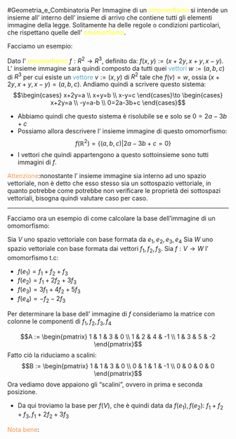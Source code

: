 #Geometria_e_Combinatoria 
Per Immagine di un <font color="#ffff00">omomorfismo</font> si intende un insieme all’ interno dell’ insieme di arrivo che contiene tutti gli elementi immagine della legge. Solitamente ha delle regole o condizioni particolari, che rispettano quelle dell’ <font color="#ffff00">omomorfismo</font>.

Facciamo un esempio:

Dato l’ <font color="#ffff00">omomorfismo</font> $f:R^2\to R^3$, definito da: $f(x,y):=(x+2y,x+y,x-y)$.
L’ insieme immagine sarà quindi composto da tutti quei <font color="#4bacc6">vettori</font> $w:=(a,b,c)$ di $R^3$ per cui esiste un <font color="#4bacc6">vettore</font> $v:=(x,y)$ di $R^2$ tale che $f(v)=w$, ossia $(x+2y,x+y,x-y)=(a,b,c)$. Andiamo quindi a scrivere questo sistema:
$$\begin{cases}
x+2y=a \\
x+y=b \\
x-y=c
\end{cases}\to \begin{cases}
x+2y=a \\
-y=a-b \\
0=2a-3b+c
\end{cases}$$
- Abbiamo quindi che questo sistema è risolubile se e solo se $0=2a-3b+c$
- Possiamo allora descrivere l’ insieme immagine di questo omomorfismo:
$$f(\mathbb{R}^{2})=\{(a,b,c)|2a-3b+c=0\}$$
- I vettori che quindi appartengono a questo sottoinsieme sono tutti immagini di $f$.

<font color="#f79646">Attenzione</font>:nonostante l’ insieme immagine sia interno ad uno spazio vettoriale, non è detto che esso stesso sia un sottospazio vettoriale, in quanto potrebbe come potrebbe non verificare le proprietà dei sottospazi vettoriali, bisogna quindi valutare caso per caso.

---

Facciamo ora un esempio di come calcolare la base dell’immagine di un omomorfismo:


Sia $V$ uno spazio vettoriale con base formata da $e_{1},e_{2},e_{3},e_{4}$
Sia $W$ uno spazio vettoriale con base formata dai vettori $f_{1},f_{2},f_{3}$.
Sia $f:V\to W$ l’ omomorfismo t.c:
- $f(e_{1})=f_{1}+f_{2}+f_{3}$
- $f(e_{2})=f_{1}+2f_{2}+3f_{3}$
- $f(e_{3})=3f_{1}+4f_{2}+5f_{3}$
- $f(e_{4})=-f_{2}-2f_{3}$

Per determinare la base dell’ immagine di $f$ consideriamo la matrice con colonne le componenti di $f_{1},f_{2},f_{3},f_{4}$

$$A := \begin{pmatrix}
1 & 1 & 3 & 0 \\
1 & 2 & 4 & -1 \\
1 & 3 & 5 & -2
\end{pmatrix}$$
Fatto ciò la riduciamo a scalini:
$$B := \begin{pmatrix}
1 & 1 & 3 & 0 \\
0 & 1 & 1 & -1 \\
0 & 0 & 0 & 0
\end{pmatrix}$$
Ora vediamo dove appaiono gli “scalini”, ovvero in prima e seconda posizione.
- Da qui troviamo la base per $f(V)$, che è quindi data da $f(e_{1}),f(e_{2})$: $f_{1}+f_{2}+f_{3},f_{1}+2f_{2}+3f_{3}$

<font color="#f79646">Nota bene</font>: 